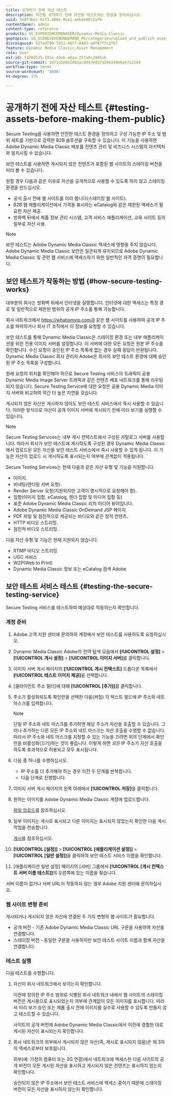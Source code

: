 ```yaml
---
title: 공개하기 전에 자산 테스트
description: 자산을 공개하기 전에 자산을 테스트하는 방법을 알아보십시오.
uuid: 5e8f3bec-6cf1-408e-8ea1-aebde0012a70
contentOwner: admin
content-type: reference
products: SG_EXPERIENCEMANAGER/Dynamic-Media-Classic
geptopics: SG_SCENESEVENONDEMAND_PK/categories/upload_and_publish_assets
discoiquuid: 52fadf99-7d11-46f7-8483-a9f87ffc2f67
feature: Dynamic Media Classic,Asset Management
role: User
exl-id: fd78d535-391e-43eb-a8aa-25fa6c2885cb
source-git-commit: 1d71cbe6e2493ac8d47e837a20e194b6ae7a22d4
workflow-type: tm+mt
source-wordcount: '1036'
ht-degree: 37%

---
```


# 공개하기 전에 자산 테스트 {#testing-assets-before-making-them-public}

Secure Testing을 사용하면 안전한 테스트 환경을 정의하고 구성 가능한 IP 주소 및 범위 세트를 기반으로 강력한 B2B 솔루션을 구축할 수 있습니다. 이 기능을 사용하면 Adobe Dynamic Media Classic 배포를 컨텐츠 관리 및 비즈니스 시스템의 아키텍처와 일치시킬 수 있습니다.

보안 테스트를 사용하면 게시되지 않은 컨텐츠가 포함된 웹 사이트의 스테이징 버전을 미리 볼 수 있습니다.

원할 경우 다음과 같은 이유로 자산을 공개적으로 사용할 수 있도록 하지 않고 스테이징 환경을 만드십시오.

* 공식 출시 전에 웹 사이트를 미리 봅니다(스테이징 웹 사이트).
* B2B 웹 애플리케이션에서 가격을 표시하는 eCatalog와 같은 제한된 액세스가 필요한 자산 제공.
* 방화벽 뒤에서 제품 정보 관리 시스템, 고객 서비스 애플리케이션, 교육 사이트 등의 일부로 자산 사용.

>[!NOTE]
>
>보안 테스트는 Adobe Dynamic Media Classic 액세스에 영향을 주지 않습니다. Adobe Dynamic Media Classic 보안은 일관되게 유지되므로 Adobe Dynamic Media Classic 및 관련 웹 서비스에 액세스하기 위한 일반적인 자격 증명이 필요합니다.

## 보안 테스트가 작동하는 방법 {#how-secure-testing-works}

대부분의 회사는 방화벽 뒤에서 인터넷을 실행합니다. 인터넷에 대한 액세스는 특정 경로 및 일반적으로 제한된 범위의 공개 IP 주소를 통해 가능합니다.

회사 네트워크에서 https://whatismyip.com과 같은 웹 사이트를 사용하여 공개 IP 주소를 파악하거나 회사 IT 조직에서 이 정보를 요청할 수 있습니다.

보안 테스트를 통해 Dynamic Media Classic은 스테이징 환경 또는 내부 애플리케이션을 위한 전용 이미지 서버를 설정합니다. 이 서버에 대한 모든 요청은 원본 IP 주소를 확인합니다. 수신 요청이 승인된 IP 주소 목록에 없는 경우 실패 응답이 반환됩니다. Dynamic Media Classic 회사 관리자 Adobe은 회사의 보안 테스트 환경에 대해 승인된 IP 주소 목록을 구성합니다.

원래 요청의 위치를 확인해야 하므로 Secure Testing 서비스의 트래픽이 공용 Dynamic Media Image Server 트래픽과 같은 컨텐츠 배포 네트워크를 통해 라우팅되지 않습니다. Secure Testing Service에 대한 요청은 공용 Dynamic Media 이미지 서버와 비교하여 약간 더 높은 지연을 갖습니다.

게시되지 않은 자산은 게시하지 않아도 보안 테스트 서비스에서 즉시 사용할 수 있습니다. 이러한 방식으로 자산이 공개 이미지 서버에 게시되기 전에 미리 보기를 실행할 수 있습니다.

>[!NOTE]
>
>Secure Testing Services는 내부 게시 컨텍스트에서 구성된 카탈로그 서버를 사용합니다. 따라서 회사가 보안 테스트에 게시하도록 구성된 경우 Dynamic Media Classic에서 업로드된 모든 자산을 보안 테스트 서비스에서 즉시 사용할 수 있게 됩니다. 이 기능은 자산이 업로드 시 게시하도록 표시되는지 여부에 관계없이 적용됩니다.

Secure Testing Services는 현재 다음과 같은 자산 유형 및 기능을 지원합니다.

<!-- 

Comment Type: remark
Last Modified By: unknown unknown 
Last Modified Date: 

<p>Added videos to list below 9/11/2012. Moved “Render Server requests” from unsupported to supported, listed below on 3/15/2016 as per email from Cynthia March 11, 2016)</p>

 -->

* 이미지.
* 비네팅(렌더링 서버 요청).
* Render Server 요청(지원되지만 고객이 명시적으로 요청해야 함).
* 집합(이미지 집합, eCatalog, 렌더 집합 및 미디어 집합 등)
* 표준 Adobe Dynamic Media Classic 리치 미디어 뷰어입니다.
* Adobe Dynamic Media Classic OnDemand JSP 페이지.
* PDF 파일 및 점진적으로 제공되는 비디오와 같은 정적 컨텐츠.
* HTTP 비디오 스트리밍.
* 점진적 비디오 스트리밍.

다음 자산 유형 및 기능은 현재 지원되지 않습니다.

* RTMP 비디오 스트리밍
* UGC 서비스
* W2P(Web to Print)
* Dynamic Media Classic 정보 또는 eCatalog 검색 Adobe

## 보안 테스트 서비스 테스트 {#testing-the-secure-testing-service}

Secure Testing 서비스를 테스트하여 예상대로 작동하는지 확인합니다.

<!-- >[!NOTE]
>
>*If you do not mention any IPs under **[!UICONTROL Setup]** > **[!UICONTROL Application Setup]** > **[!UICONTROL Publish Setup]** > **[!UICONTROL Image Server]** > **[!UICONTROL Test Image Service]*** - If you add an IP only, that IP is able to call the assets and no other IP are allowed to make the calls. As long there is no IP mentioned under that section, all IPs are allowed to make the calls for the assets, and they show up. -->

### 계정 준비

<!-- 

Comment Type: remark
Last Modified By: unknown unknown 
Last Modified Date: 

<p>RB: Rewrote entire steps under “Prepare your account” 9/10/2012</p>

 -->

1. Adobe 고객 지원 센터에 문의하여 계정에서 보안 테스트를 사용하도록 요청하십시오.
1. Dynamic Media Classic Adobe의 전역 탐색 모음에서 **[!UICONTROL 설정]** > **[!UICONTROL 게시 설정]** > **[!UICONTROL 이미지 서버]**&#x200B;를 클릭합니다.
1. 이미지 서버 게시 페이지의 **[!UICONTROL 게시 컨텍스트]** 드롭다운 목록에서 **[!UICONTROL 테스트 이미지 제공]**&#x200B;을 선택합니다.
1. [클라이언트 주소 필터]에 대해 **[!UICONTROL [추가]]**&#x200B;를 클릭합니다.
1. 주소가 활성화되도록 확인란을 선택한 다음(켜짐) 각 텍스트 필드에 IP 주소와 네트 마스크를 입력합니다.

   >[!NOTE]
   >
   >단일 IP 주소와 네트 마스크를 추가하면 해당 주소가 자산을 호출할 수 있습니다. 그러나 추가하는 다른 모든 IP 주소와 네트 마스크는 자산 호출을 수행할 수 없습니다. 따라서 IP 주소와 네트 마스크를 지정할 수 있는 기능을 끄려면 위의 단계에서 확인란을 비활성화(끄기)하는 것이 좋습니다. 이렇게 하면 *모든* IP 주소가 자산 호출을 하도록 효과적으로 허용되고 모두 표시됩니다.

1. 다음 중 하나를 수행하십시오.
   * IP 주소를 더 추가해야 하는 경우 이전 두 단계를 반복합니다.
   * 다음 단계로 진행합니다.
1. 이미지 서버 게시 페이지의 왼쪽 아래에서 **[!UICONTROL 저장]**&#x200B;을 클릭합니다.
1. 원하는 이미지를 Adobe Dynamic Media Classic 계정에 업로드합니다.

   [파일 업로드](uploading-files.md#uploading_files)를 참조하십시오.

1. 일부 이미지는 게시로 표시되고 다른 이미지는 표시되지 않았는지 확인한 다음 게시 작업을 전송합니다.

   [게시](publishing-files.md#publishing_files)를 참조하십시오.

1. **[!UICONTROL [설정]]** > **[!UICONTROL [애플리케이션 설정]]** > **[!UICONTROL [일반 설정]]**&#x200B;을 클릭하여 보안 테스트 서비스 이름을 확인합니다.
1. [애플리케이션 일반 설정] 페이지의 [서버] 그룹에서 **[!UICONTROL [게시 컨텍스트 서버 이름 테스트]]**&#x200B;의 오른쪽에 있는 이름을 찾습니다.

서버 이름이 없거나 서버 URL이 작동하지 않는 경우 Adobe 지원 센터에 문의하십시오.

### 웹 사이트 변형 준비

게시되거나 게시되지 않은 자산에 연결된 두 가지 변형의 웹 사이트가 필요합니다.

* 공개 버전 - 기존 Adobe Dynamic Media Classic URL 구문을 사용하여 자산을 연결합니다.
* 스테이징 버전 - 동일한 구문을 사용하지만 보안 테스트 사이트 이름과 함께 자산을 연결합니다.

### 테스트 실행

다음 테스트를 수행합니다.

1. 자산이 회사 네트워크에서 보이는지 확인합니다.

   이전에 정의한 IP 주소 범위로 식별된 회사 네트워크 내에서 웹 사이트의 스테이징 버전은 게시용으로 표시되었는지 여부에 관계없이 모든 이미지를 표시합니다. 따라서 미리 보기 승인 또는 제품 출시 전에 이미지를 실수로 사용할 수 있도록 만들지 않고 테스트할 수 있습니다.

   사이트의 공개 버전에 Adobe Dynamic Media Classic에서 이전에 경험한 대로 게시된 자산이 표시되는지 확인합니다.

1. 회사 네트워크의 외부에서 게시되지 않은 자산(즉, 게시로 표시되지 않음)은 제 3자의 액세스로부터 보호됩니다.

   외부(예: 가정의 컴퓨터 또는 3G 연결)에서 네트워크에 액세스한 다음 사이트의 공개 버전이 모든 게시된 자산을 표시하고 게시되지 않은 컨텐츠는 표시하지 않는지 확인합니다.

   승인되지 않은 IP 주소에서 보안 테스트 서비스에 액세스 중이기 때문에 스테이징 버전이 모든 자산을 표시하지 않는지 확인합니다.
